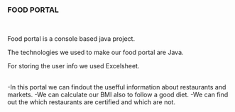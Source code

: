 ### FOOD PORTAL
</br>
<p>Food portal is a console based java project.</p>
<p>The technologies we used to make our food portal are Java.</p>
<p>For storing the user info we used Excelsheet.</p>
</br>
-In this portal we can findout the usefful information about restaurants and markets.
-We can calculate our BMI also to follow a good diet.
-We can find out the which restaurants are certified and which are not.
